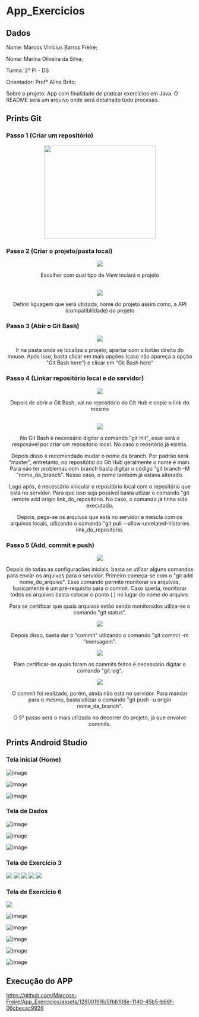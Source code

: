 # App_Exercicios

## Dados

<p> Nome: Marcos Vinícius Barros Freire; </p>
<p> Nome: Marina Oliveira da Silva; </p>
<p> Turma: 2° PI - DS </p>
<p> Orientador: Prof° Aline Brito; </p>
<p> Sobre o projeto: App com finalidade de praticar exercícios em Java. O README será um arquivo onde será detalhado todo processo. </p>

## Prints Git

### Passo 1 (Criar um repositório)
<div align="center">
  <img src="https://github.com/Marcoss-Freire/App_Exercicios/assets/128001916/d33116d5-7d67-46f2-b986-ac6c73631c70" width="300px" height="250px">
</div>

### Passo 2 (Criar o projeto/pasta local)
<div align="center">
  <img src="https://github.com/Marcoss-Freire/App_Exercicios/assets/128001916/c7c510d2-cd86-4d0c-a3a9-9cc19624f3f7">
  <p> Escolher com qual tipo de View inciará o projeto </p>
  <br>
  <img src="https://github.com/Marcoss-Freire/App_Exercicios/assets/128001916/fd799aec-aed3-415e-93dc-5d1361a3b307">
  <p> Definir liguagem que será utlizada, nome do projeto assim como, a API (compatibilidade) do projeto </p>
</div>

### Passo 3 (Abir o Git Bash)
<div align="center">
  <img src="https://github.com/Marcoss-Freire/App_Exercicios/assets/128001916/43a48dd4-d3c0-466f-9ced-62b62474606e">
  <p> Ir na pasta onde se localiza o projeto, apertar com o botão direito do mouse. Após isso, basta clicar em mais opções (caso não apareça a opção "Git Bash here") e clicar em "Git Bash here"</p>
</div>

### Passo 4 (Linkar repositório local e do servidor)
<div align="center">
  <img src="https://github.com/Marcoss-Freire/App_Exercicios/assets/128001916/85965225-ce87-4f0a-951f-9abff4665e55">
  <p> Depois de abrir o Git Bash, vai no repositório do Git Hub e copie o link do mesmo </p>
  <br>
  <img src="https://github.com/Marcoss-Freire/App_Exercicios/assets/128001916/e4f8f999-9012-4338-b0e6-87e67415b231">
  <p> No Git Bash é necessário digitar o comando "git init", esse será o resposável por criar um repositório local. No caso o reósitório já existia.</p>
  <p> Depois disso é recomendado mudar o nome da branch. Por padrão será "master", entretanto, no repositótio do Git Hub geralmente o nome é main. Para não ter problemas com branch basta digitar o código "git branch -M "nome_da_branch". Nesse caso, o nome também já estava alterado. </p>
  <p> Logo após, é necessário vincular o repositório local com o repositório que está no servidor. Para que isso seja possível basta utlizar o comando "git remote add origin link_do_repositório. No caso, o comando já tinha sido executado. </p>
  <p> Depois, pega-se os arquivos que está no servidor e mescla com os arquivos locais, utlizando o comando "git pull --allow-unrelated-histories link_do_repositorio. </p>
</div>

### Passo 5 (Add, commit e push)

<div align="center">
  <img src="https://github.com/Marcoss-Freire/App_Exercicios/assets/128001916/d95e658c-22de-4bae-b689-e4d081e8f9f9">
  <p> Depois de todas as configurações iniciais, basta se utlizar alguns comandos para enviar os arquivos para o servidor. Primeiro começa-se com o "git add nome_do_arquivo". Esse comando permite monitorar os arquivos, basicamente é um pré-requisito para o commit. Caso queria, monitorar todos os arquivos basta colocar o ponto (.) no lugar do nome do arquivo.</p>
  <p> Para se certificar que quais arquivos estão sendo monitorados utliza-se o comando "git status". </p>
  <img src="https://github.com/Marcoss-Freire/App_Exercicios/assets/128001916/71cb7dc3-55c5-46c3-9036-591b0d569835">
  <p> Depois disso, basta dar o "commit" utlizando o comando "git commit -m "mensagem". </p>
  <img src="https://github.com/Marcoss-Freire/App_Exercicios/assets/128001916/5d1b0c34-386b-4a8e-952d-882c736c8f81">
  <p> Para certificar-se quais foram os commits feitos é necessário digitar o comando "git log". </p>
  <img src="https://github.com/Marcoss-Freire/App_Exercicios/assets/128001916/7105244a-3bcd-4b2e-b07b-f84ebfa58acd">
  <p> O commit foi realizado, porém, ainda não está no servidor. Para mandar para o mesmo, basta utlizar o comando "git push -u origin nome_da_branch".</p>
  <p> O 5° passo será o mais utlizado no decorrer do projeto, já que envolve commits. </p>
</div>

## Prints Android Studio

### Tela inicial (Home)

![image](https://github.com/Marcoss-Freire/App_Exercicios/assets/128001916/fa0308be-28cf-469f-8855-a23f63dc38e7)

![image](https://github.com/Marcoss-Freire/App_Exercicios/assets/128001916/70b61ed9-b266-4032-86ec-4a91a453c506)

![image](https://github.com/Marcoss-Freire/App_Exercicios/assets/128001916/97c8d56d-fb66-45ee-a162-03d8f9ea118f)


### Tela de Dados

![image](https://github.com/Marcoss-Freire/App_Exercicios/assets/128001916/e4411e44-0f95-4202-955c-0794ce4f6d31)

![image](https://github.com/Marcoss-Freire/App_Exercicios/assets/128001916/bc105709-8339-4f69-a9a5-2ff04cb88e01)

![image](https://github.com/Marcoss-Freire/App_Exercicios/assets/128001916/15b23ab4-3d48-4967-9ca0-211dba9462f8)


### Tela do Exercício 3

<img src="https://github.com/Marcoss-Freire/App_Exercicios/assets/128001916/6512f8e8-411e-408c-85db-9b939266d621">

<img src="https://github.com/Marcoss-Freire/App_Exercicios/assets/128001916/267e9d0e-9554-4916-ab51-53dd923e3a06">

<img src="https://github.com/Marcoss-Freire/App_Exercicios/assets/128001916/51ae4188-d699-4314-a286-a4f3e94e0205">

<img src="https://github.com/Marcoss-Freire/App_Exercicios/assets/128001916/6fb3e706-80c0-480e-86b4-1db56cd2fd2c">

<img src="https://github.com/Marcoss-Freire/App_Exercicios/assets/128001916/ab584110-eecb-41f8-8ac2-ff3f83abe91d">

### Tela de Exercício 6

<img src="https://github.com/Marcoss-Freire/App_Exercicios/assets/128001916/ab584110-eecb-41f8-8ac2-ff3f83abe91d">

![image](https://github.com/Marcoss-Freire/App_Exercicios/assets/128001916/b8e0f9cf-627d-4010-b310-8cabd7ed9316)

![image](https://github.com/Marcoss-Freire/App_Exercicios/assets/128001916/8c685a87-4f06-4165-8032-93a53f3263e0)

![image](https://github.com/Marcoss-Freire/App_Exercicios/assets/128001916/54cc8243-97c1-42ed-89f7-03bea4a29de5)

![image](https://github.com/Marcoss-Freire/App_Exercicios/assets/128001916/c74e6df0-c633-460e-95d7-1959e5d65388)

![image](https://github.com/Marcoss-Freire/App_Exercicios/assets/128001916/a6218da9-a9cd-4420-9c87-2e36ed1c6da2)

## Execução do APP

https://github.com/Marcoss-Freire/App_Exercicios/assets/128001916/5fbb108e-1140-45b5-b68f-06cbecac9926


